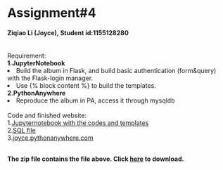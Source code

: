 # Assignment#4
<h4> Ziqiao Li (Joyce), Student id:1155128280</h4>
<br>Requirement:
<br><b>1.JupyterNotebook </b>
<br><li>Build the album in Flask, and build basic authentication (form&query) with the Flask-login manager.
<br><li>Use {% block content %} to build the templates.
<br><b>2.PythonAnywhere </b>
<br><li>Reproduce the album in PA, access it through mysqldb
<br><br>Code and finished website:
<br>1.<a href="https://github.com/Joyce630/com5940/tree/master/assignment%234/test%20basic%20auth" target="_blank">Jupyternotebook with the codes and templates</a>
<br>2.<a href="https://github.com/Joyce630/com5940/blob/master/assignment%234/Naples.sql" target="_blank">SQL file</a>
<br>3.<a href="http://joyce.pythonanywhere.com/" target="_blank">joyce.pythonanywhere.com</a>

<br><b>The zip file contains the file above. Click <a href="https://github.com/Joyce630/com5940/raw/master/assignment%234/Assign%234Github.zip">here</a> to download.</b>

